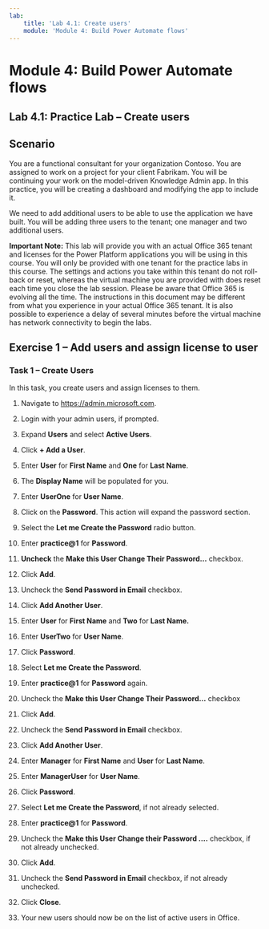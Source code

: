 ```yaml
---
lab:
    title: 'Lab 4.1: Create users'
    module: 'Module 4: Build Power Automate flows'
---
```


Module 4: Build Power Automate flows
==================

## Lab 4.1: Practice Lab – Create users

Scenario
--------

You are a functional consultant for your organization Contoso. You are assigned
to work on a project for your client Fabrikam. You will be continuing your work
on the model-driven Knowledge Admin app. In this practice, you will be creating
a dashboard and modifying the app to include it.

We need to add additional users to be able to use the application we have built.
You will be adding three users to the tenant; one manager and two additional
users.

**Important Note:** This lab will provide you with an actual Office 365 tenant
and licenses for the Power Platform applications you will be using in this
course. You will only be provided with one tenant for the practice labs in this
course. The settings and actions you take within this tenant do not roll-back or
reset, whereas the virtual machine you are provided with does reset each time
you close the lab session. Please be aware that Office 365 is evolving all the time. The
instructions in this document may be different from what you experience in your
actual Office 365 tenant. It is also possible to experience a delay of several
minutes before the virtual machine has network connectivity to begin the labs.

Exercise 1 – Add users and assign license to user
-------------------------------------------------

### Task 1 – Create Users

In this task, you create users and assign licenses to them.

1.  Navigate to https://admin.microsoft.com.

2.  Login with your admin users, if prompted.

3.  Expand **Users** and select **Active Users**.

4.  Click **+ Add a User**.

5.  Enter **User** for **First Name** and **One** for **Last Name**.

6.  The **Display Name** will be populated for you.

7.  Enter **UserOne** for **User Name**.

8.  Click on the **Password**. This action will expand the password section.

9.  Select the **Let me Create the Password** radio button.

10. Enter **practice@1** for **Password**.

11. **Uncheck** the **Make this User Change Their Password…** checkbox.

14. Click **Add**.

15. Uncheck the **Send Password in Email** checkbox.

16. Click **Add Another User**.

17. Enter **User** for **First Name** and **Two** for **Last Name.**

18. Enter **UserTwo** for **User Name**.

19. Click **Password**.

20. Select **Let me Create the Password**.

21. Enter **practice@1** for **Password** again.

22. Uncheck the **Make this User Change Their Password…** checkbox

25. Click **Add**.

26. Uncheck the **Send Password in Email** checkbox.

27. Click **Add Another User**.

28. Enter **Manager** for **First Name** and **User** for **Last Name**.

29. Enter **ManagerUser** for **User Name**.

30. Click **Password**.

31. Select **Let me Create the Password**, if not already selected.

32. Enter **practice@1** for **Password**.

33. Uncheck the **Make this User Change their Password ….** checkbox, if not
    already unchecked.

36. Click **Add**.

37. Uncheck the **Send Password in Email** checkbox, if not already unchecked.

38. Click **Close**.

39. Your new users should now be on the list of active users in Office.

